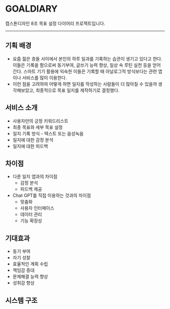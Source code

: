 # GOALDIARY
캡스톤디자인 8조 목표 설정 다이어리 프로젝트입니다.
***
## 기획 배경

* 요즘 젊은 층들 사이에서 본인의 하루 일과를 기록하는 습관이 생기고 있다고 한다. 이들은 기록을 함으로써 동기부여, 글쓰기 능력 향상, 일상 속 루틴 실천 등을 얻어간다. 스마트 기기 활용에 익숙한 이들은 기록할 때 아날로그적 방식보다는 관련 앱이나 서비스를 많이 이용한다.
* 이런 점을 고려하여 어떻게 하면 일지를 작성하는 사람들이 더 많아질 수 있을까 생각해보았고, 최종적으로 목표 일지를 제작하기로 결정했다.

## 서비스 소개
* 사용자만의 긍정 키워드리스트
* 최종 목표와 세부 목표 설정
* 일지 기록 방식 - 텍스트 또는 음성녹음
* 일지에 대한 감정 분석
* 일지에 대한 피드백

## 차이점
* 다른 일지 앱과의 차이점
  - 감정 분석
  - 피드백 제공
* Chat GPT를 직접 이용하는 것과의 차이점
    - 맞춤화
    - 사용자 인터페이스
    - 데이터 관리
    - 기능 확장성
 
## 기대효과
* 동기 부여
* 자기 성찰
* 효율적인 계획 수립
* 책임감 증대
* 문제해결 능력 향상
* 성취감 향상

## 시스템 구조
